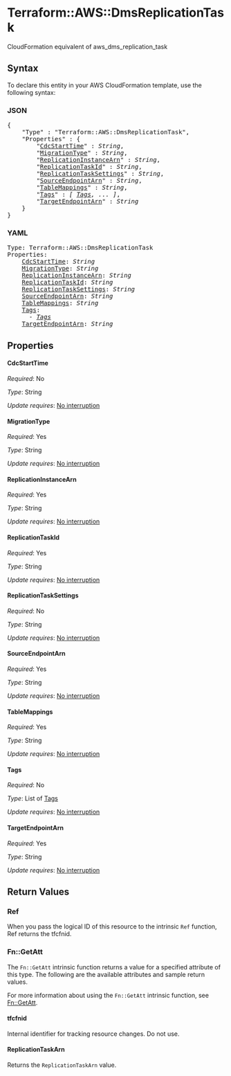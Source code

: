 # Terraform::AWS::DmsReplicationTask

CloudFormation equivalent of aws_dms_replication_task

## Syntax

To declare this entity in your AWS CloudFormation template, use the following syntax:

### JSON

<pre>
{
    "Type" : "Terraform::AWS::DmsReplicationTask",
    "Properties" : {
        "<a href="#cdcstarttime" title="CdcStartTime">CdcStartTime</a>" : <i>String</i>,
        "<a href="#migrationtype" title="MigrationType">MigrationType</a>" : <i>String</i>,
        "<a href="#replicationinstancearn" title="ReplicationInstanceArn">ReplicationInstanceArn</a>" : <i>String</i>,
        "<a href="#replicationtaskid" title="ReplicationTaskId">ReplicationTaskId</a>" : <i>String</i>,
        "<a href="#replicationtasksettings" title="ReplicationTaskSettings">ReplicationTaskSettings</a>" : <i>String</i>,
        "<a href="#sourceendpointarn" title="SourceEndpointArn">SourceEndpointArn</a>" : <i>String</i>,
        "<a href="#tablemappings" title="TableMappings">TableMappings</a>" : <i>String</i>,
        "<a href="#tags" title="Tags">Tags</a>" : <i>[ <a href="tags.md">Tags</a>, ... ]</i>,
        "<a href="#targetendpointarn" title="TargetEndpointArn">TargetEndpointArn</a>" : <i>String</i>
    }
}
</pre>

### YAML

<pre>
Type: Terraform::AWS::DmsReplicationTask
Properties:
    <a href="#cdcstarttime" title="CdcStartTime">CdcStartTime</a>: <i>String</i>
    <a href="#migrationtype" title="MigrationType">MigrationType</a>: <i>String</i>
    <a href="#replicationinstancearn" title="ReplicationInstanceArn">ReplicationInstanceArn</a>: <i>String</i>
    <a href="#replicationtaskid" title="ReplicationTaskId">ReplicationTaskId</a>: <i>String</i>
    <a href="#replicationtasksettings" title="ReplicationTaskSettings">ReplicationTaskSettings</a>: <i>String</i>
    <a href="#sourceendpointarn" title="SourceEndpointArn">SourceEndpointArn</a>: <i>String</i>
    <a href="#tablemappings" title="TableMappings">TableMappings</a>: <i>String</i>
    <a href="#tags" title="Tags">Tags</a>: <i>
      - <a href="tags.md">Tags</a></i>
    <a href="#targetendpointarn" title="TargetEndpointArn">TargetEndpointArn</a>: <i>String</i>
</pre>

## Properties

#### CdcStartTime

_Required_: No

_Type_: String

_Update requires_: [No interruption](https://docs.aws.amazon.com/AWSCloudFormation/latest/UserGuide/using-cfn-updating-stacks-update-behaviors.html#update-no-interrupt)

#### MigrationType

_Required_: Yes

_Type_: String

_Update requires_: [No interruption](https://docs.aws.amazon.com/AWSCloudFormation/latest/UserGuide/using-cfn-updating-stacks-update-behaviors.html#update-no-interrupt)

#### ReplicationInstanceArn

_Required_: Yes

_Type_: String

_Update requires_: [No interruption](https://docs.aws.amazon.com/AWSCloudFormation/latest/UserGuide/using-cfn-updating-stacks-update-behaviors.html#update-no-interrupt)

#### ReplicationTaskId

_Required_: Yes

_Type_: String

_Update requires_: [No interruption](https://docs.aws.amazon.com/AWSCloudFormation/latest/UserGuide/using-cfn-updating-stacks-update-behaviors.html#update-no-interrupt)

#### ReplicationTaskSettings

_Required_: No

_Type_: String

_Update requires_: [No interruption](https://docs.aws.amazon.com/AWSCloudFormation/latest/UserGuide/using-cfn-updating-stacks-update-behaviors.html#update-no-interrupt)

#### SourceEndpointArn

_Required_: Yes

_Type_: String

_Update requires_: [No interruption](https://docs.aws.amazon.com/AWSCloudFormation/latest/UserGuide/using-cfn-updating-stacks-update-behaviors.html#update-no-interrupt)

#### TableMappings

_Required_: Yes

_Type_: String

_Update requires_: [No interruption](https://docs.aws.amazon.com/AWSCloudFormation/latest/UserGuide/using-cfn-updating-stacks-update-behaviors.html#update-no-interrupt)

#### Tags

_Required_: No

_Type_: List of <a href="tags.md">Tags</a>

_Update requires_: [No interruption](https://docs.aws.amazon.com/AWSCloudFormation/latest/UserGuide/using-cfn-updating-stacks-update-behaviors.html#update-no-interrupt)

#### TargetEndpointArn

_Required_: Yes

_Type_: String

_Update requires_: [No interruption](https://docs.aws.amazon.com/AWSCloudFormation/latest/UserGuide/using-cfn-updating-stacks-update-behaviors.html#update-no-interrupt)

## Return Values

### Ref

When you pass the logical ID of this resource to the intrinsic `Ref` function, Ref returns the tfcfnid.

### Fn::GetAtt

The `Fn::GetAtt` intrinsic function returns a value for a specified attribute of this type. The following are the available attributes and sample return values.

For more information about using the `Fn::GetAtt` intrinsic function, see [Fn::GetAtt](https://docs.aws.amazon.com/AWSCloudFormation/latest/UserGuide/intrinsic-function-reference-getatt.html).

#### tfcfnid

Internal identifier for tracking resource changes. Do not use.

#### ReplicationTaskArn

Returns the <code>ReplicationTaskArn</code> value.

